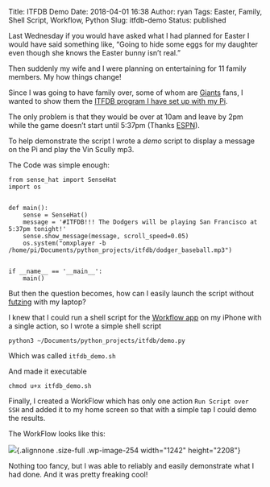 Title: ITFDB Demo
Date: 2018-04-01 16:38
Author: ryan
Tags: Easter, Family, Shell Script, Workflow, Python
Slug: itfdb-demo
Status: published

Last Wednesday if you would have asked what I had planned for Easter I would have said something like, “Going to hide some eggs for my daughter even though she knows the Easter bunny isn’t real.”

Then suddenly my wife and I were planning on entertaining for 11 family members. My how things change!

Since I was going to have family over, some of whom are [Giants](https://www.mlb.com/giants) fans, I wanted to show them the [ITFDB program I have set up with my Pi](http://www.ryancheley.com/index.php/2018/02/13/itfdb/).

The only problem is that they would be over at 10am and leave by 2pm while the game doesn’t start until 5:37pm (Thanks [ESPN](https://www.espn.com)).

To help demonstrate the script I wrote a *demo* script to display a message on the Pi and play the Vin Scully mp3.

The Code was simple enough:

    from sense_hat import SenseHat
    import os


    def main():
        sense = SenseHat()
        message = '#ITFDB!!! The Dodgers will be playing San Francisco at 5:37pm tonight!'
        sense.show_message(message, scroll_speed=0.05)
        os.system("omxplayer -b /home/pi/Documents/python_projects/itfdb/dodger_baseball.mp3")


    if __name__ == '__main__':
        main()

But then the question becomes, how can I easily launch the script without [futzing](https://en.wiktionary.org/wiki/futz) with my laptop?

I knew that I could run a shell script for the [Workflow app](https://workflow.is) on my iPhone with a single action, so I wrote a simple shell script

    python3 ~/Documents/python_projects/itfdb/demo.py

Which was called `itfdb_demo.sh`

And made it executable

    chmod u+x itfdb_demo.sh

Finally, I created a WorkFlow which has only one action `Run Script over SSH` and added it to my home screen so that with a simple tap I could demo the results.

The WorkFlow looks like this:

![](/images/uploads/2018/04/IMG_9450.png){.alignnone .size-full .wp-image-254 width="1242" height="2208"}

Nothing too fancy, but I was able to reliably and easily demonstrate what I had done. And it was pretty freaking cool!
